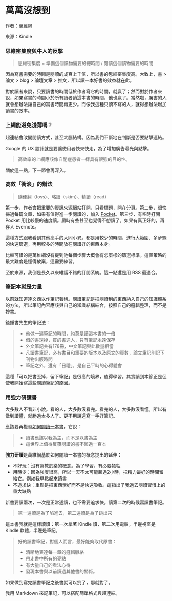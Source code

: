 # 萬萬沒想到

作者：萬維綱

來源：Kindle

### 思維密集度與牛人的反擊

> 思維密集度 = 準備這個讀物需要的總時間 / 閱讀這個讀物需要的時間

因為寫書需要的時間是閱讀的成百上千倍，所以書的思維密集度高。大致上，書 &gt; 論文 &gt; blog &gt; 論壇文章 &gt; 推文，所以讀一本好書的效益就在此。

對於讀者來說，只要讀書的時間低於作者寫它的時間，就贏了；然而對於作者來說，如果寫書的時間小於所有讀者讀這本書的時間，他也贏了。當然啦，厲害的人就會想辦法讓自己的寫書時間再更少。而像我這種只讀不寫的人，就得想辦法增加讀書的效率。

### 上網能避免淺薄嗎？

超連結會改變閱讀方式，甚至大腦結構。因為我們不斷地在判斷是否要點擊連結。

Google 的 UX 設計就是要讓使用者快來快走，為了增加廣告曝光與點擊。

> 高效率的上網應該像自閉症患者一樣具有很強的目的性。

關於這一點，下一節會再深入。

### 高效「衝浪」的辦法

> 隨便翻（toss）、略讀（skim）、精讀（read）

第一步，作者會把重要的資訊來源網站打開，只看標題，開在分頁。第二步，很快掃過每篇文章，如果有值得進一步閱讀的，加入 [Pocket](https://getpocket.com)。第三步，有空時打開 Pocket 用比較慢的速度讀。屆時有些甚至也覺得不想讀了。如果有真正好的，再存入 Evernote。

這種方式跟我看到其他高手的大同小異。都是用較少的時間，進行大範圍、多步驟的快速篩選，再用較多的時間放在閱讀好的東西本身。

比較可惜的是萬維綱沒有提到他每個步驟大概會有怎麼樣的篩選標準。這個策略的最大難度是懂得放棄，這需要練習。

至於來源，我倒是長久以來維護不錯的訂閱系統。這一點還是用 RSS 最適合。

### 筆記本就是力量

以前就知道達文西以作筆記著稱。閱讀筆記是把閱讀到的東西納入自己的知識體系的方法，所以筆記內容應該與自己的知識結構結合，按照自己的邏輯整理，而不是抄書。

錢鍾書先生的筆記法：

> * 他做一遍筆記的時間，約莫是讀這本書的一倍
> * 借的書還掉，買的書送人，只有筆記永遠保存
> * 外文筆記共有178冊，中文筆記與此數量相當
> * 凡讀書筆記，必有書目和重要的版本以及原文的頁數，論文筆記則記下刊物出版時間
> * 筆記之外，還有「日禮」，是自己平時的心得體會

這種「可以把書丟掉，留下筆記」是很高的境界，值得學習。其實讀到本節正是促使我開始寫這些閱讀筆記的原因。

### 用強力研讀書

大多數人不看非小說。看的人，大多數沒看完。看完的人，大多數沒看懂。所以有做到讀懂，就勝過太多人了。更不用說還寫一手好筆記。

應該要再複習[如何閱讀一本書](./如何閱讀一本書.md)，它說：

> * 讀書應該以我為主，而不是以書為主
> * 這世界上值得反覆閱讀的書不超過一百本

**強力研讀**是萬維綱基於如何閱讀一本書的概念提出的延伸：

* 不好玩：沒有寓教於樂的概念。為了學習，有必要犧牲
* 用時少：因為強度很高，所以一天不太可能超過2小時，把精力最好的時間留給它。例如我早點起來讀書
* 不追求快：重點是把東西學好而不是快速吸收。這指出了我過去閱讀習慣上的重大缺點

新書要讀兩次，一次是正常通讀，也不需要追求快。讀第二次的時候寫讀書筆記。

> 第一遍讀是為了陷進去，第二遍讀是為了跳出來

這本書我就是這樣讀讀：第一次拿著 Kindle 讀，第二次用電腦，半邊視窗是 Kindle 軟體，半邊是筆記。

> 好的讀書筆記，對個人而言，最好能夠取代原書：
> * 清晰地表達每一章的邏輯脈絡
> * 帶走書中所有的亮點
> * 有大量自己的看法心得
> * 發現本書與以前讀過其他書的關係。

如果做到寫完讀書筆記之後書就可以扔了，那就對了。

我用 Markdown 來記筆記，可以搭配簡單格式與超連結。